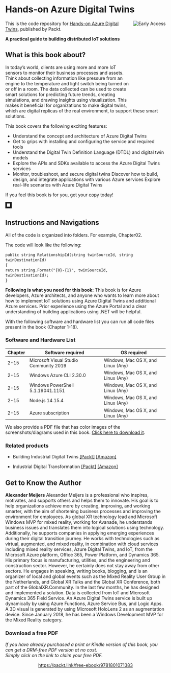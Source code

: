 # Hands-on Azure Digital Twins

<a href="https://www.packtpub.com/iot-hardware/hands-on-azure-digital-twins?utm_source=github&utm_medium=repository&utm_campaign=9781801071383"><img src="https://static.packt-cdn.com/products/9781801071383/cover/smaller" alt="Early Access" height="256px" align="right"></a>

This is the code repository for [Hands-on Azure Digital Twins](https://www.packtpub.com/iot-hardware/hands-on-azure-digital-twins?utm_source=github&utm_medium=repository&utm_campaign=9781801071383), published by Packt.

**A practical guide to building distributed IoT solutions**

## What is this book about?
In today’s world, clients are using more and more IoT sensors to monitor their business processes and assets. Think about collecting information like pressure from an engine to the temperature and light switch being turned on or off in a room. The data collected can be used to create smart solutions for predicting future trends, creating simulations, and drawing insights using visualization. This makes it beneficial for organizations to make digital twins, which are digital replicas of the real environment, to support these smart solutions. 

This book covers the following exciting features:
* Understand the concept and architecture of Azure Digital Twins
* Get to grips with installing and configuring the service and required tools
* Understand the Digital Twin Definition Language (DTDL) and digital twin models
* Explore the APIs and SDKs available to access the Azure Digital Twins services
* Monitor, troubleshoot, and secure digital twins
Discover how to build, design, and integrate applications with various Azure services
Explore real-life scenarios with Azure Digital Twins

If you feel this book is for you, get your [copy](https://www.amazon.com/dp/1801071381) today!

<a href="https://www.packtpub.com/?utm_source=github&utm_medium=banner&utm_campaign=GitHubBanner"><img src="https://raw.githubusercontent.com/PacktPublishing/GitHub/master/GitHub.png" 
alt="https://www.packtpub.com/" border="5" /></a>

## Instructions and Navigations
All of the code is organized into folders. For example, Chapter02.

The code will look like the following:
```
public string RelationshipId(string twinSourceId, string
twinDestinationId)
{
return string.Format("{0}-{1}", twinSourceId,
twinDestinationId);
}
```

**Following is what you need for this book:**
This book is for Azure developers, Azure architects, and anyone who wants to learn more about how to implement IoT solutions using Azure Digital Twins and additional Azure services. Prior experience using the Azure Portal and a clear understanding of building applications using .NET will be helpful.

With the following software and hardware list you can run all code files present in the book (Chapter 1-18).
### Software and Hardware List
| Chapter | Software required | OS required |
| -------- | ------------------------------------ | ----------------------------------- |
| 2-15 | Microsoft Visual Studio Community 2019 | Windows, Mac OS X, and Linux (Any) |
| 2-15 | Windows Azure CLI 2.30.0 | Windows, Mac OS X, and Linux (Any) |
| 2-15 | Windows PowerShell 5.1.19041.1151 | Windows, Mac OS X, and Linux (Any) |
| 2-15 | Node.js 14.15.4 | Windows, Mac OS X, and Linux (Any) |
| 2-15 |  Azure subscription | Windows, Mac OS X, and Linux (Any) |

We also provide a PDF file that has color images of the screenshots/diagrams used in this book. [Click here to download it](https://static.packt-cdn.com/downloads/9781801071383_ColorImages.pdf).

### Related products
* Building Industrial Digital Twins [[Packt]](https://www.packtpub.com/product/building-industrial-digital-twins/9781839219078?utm_source=github&utm_medium=repository&utm_campaign=9781839219078) [[Amazon]](https://www.amazon.com/dp/1839219076)

* Industrial Digital Transformation [[Packt]](https://www.packtpub.com/product/industrial-digital-transformation/9781800207677?utm_source=github&utm_medium=repository&utm_campaign=9781800207677) [[Amazon]](https://www.amazon.com/dp/1800207670)

## Get to Know the Author
**Alexander Meijers**
Alexander Meijers is a professional who inspires, motivates, and supports others and helps them to innovate. His goal is to help organizations achieve more by creating, improving, and working smarter, with the aim of shortening business processes and improving the environment for employees.
As global XR technology lead and Microsoft Windows MVP for mixed reality, working for Avanade, he understands business issues and translates them into logical solutions using technology. Additionally, he supports companies in applying emerging experiences during their digital transition journey.
He works with technologies such as virtual, augmented, and mixed reality, in combination with cloud services including mixed reality services, Azure Digital Twins, and IoT, from the Microsoft Azure platform, Office 365, Power Platform, and Dynamics 365.
His primary focus is manufacturing, utilities, and the engineering and construction sector. However, he certainly does not stay away from other sectors.
He engages in speaking, writing books, blogging, and is an organizer of local and global events such as the Mixed Reality User Group in the Netherlands, and Global XR Talks and the Global XR Conference, both part of the GlobalXR.Community.
In the last few months, he has designed and implemented a solution. Data is collected from IoT and Microsoft Dynamics 365 Field Service. An Azure Digital Twins service is built up dynamically by using Azure Functions, Azure Service Bus, and Logic Apps. A 3D visual is generated by using Microsoft HoloLens 2 as an augmentation device.
Since January 2018, he has been a Windows Development MVP for the Mixed Reality category.

### Download a free PDF

 <i>If you have already purchased a print or Kindle version of this book, you can get a DRM-free PDF version at no cost.<br>Simply click on the link to claim your free PDF.</i>
<p align="center"> <a href="https://packt.link/free-ebook/9781801071383">https://packt.link/free-ebook/9781801071383 </a> </p>